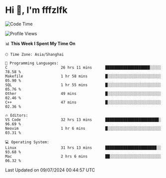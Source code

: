 # Hi 👋, I'm fffzlfk

<!--START_SECTION:waka-->
![Code Time](http://img.shields.io/badge/Code%20Time-747%20hrs%2011%20mins-blue)

![Profile Views](http://img.shields.io/badge/Profile%20Views-0-blue)

📊 **This Week I Spent My Time On** 

```text
🕑︎ Time Zone: Asia/Shanghai

💬 Programming Languages: 
C                        26 hrs 11 mins      ████████████████████░░░░░   78.58 % 
Makefile                 1 hr 58 mins        █░░░░░░░░░░░░░░░░░░░░░░░░   05.90 % 
SQL                      1 hr 55 mins        █░░░░░░░░░░░░░░░░░░░░░░░░   05.76 % 
Other                    49 mins             █░░░░░░░░░░░░░░░░░░░░░░░░   02.46 % 
C++                      47 mins             █░░░░░░░░░░░░░░░░░░░░░░░░   02.36 % 

🔥 Editors: 
VS Code                  32 hrs 13 mins      ████████████████████████░   96.69 % 
Neovim                   1 hr 6 mins         █░░░░░░░░░░░░░░░░░░░░░░░░   03.31 % 

💻 Operating System: 
Linux                    31 hrs 13 mins      ███████████████████████░░   93.68 % 
Mac                      2 hrs 6 mins        ██░░░░░░░░░░░░░░░░░░░░░░░   06.32 % 
```


 Last Updated on 09/07/2024 00:44:57 UTC
<!--END_SECTION:waka-->
